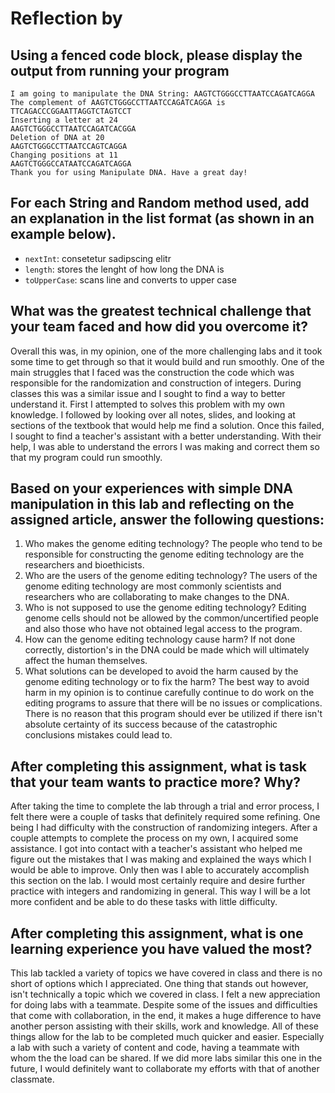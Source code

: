 # Reflection by 

## Using a fenced code block, please display the output from running your program

```Thu Oct 10 04:13:22 GMT 2019
I am going to manipulate the DNA String: AAGTCTGGGCCTTAATCCAGATCAGGA
The complement of AAGTCTGGGCCTTAATCCAGATCAGGA is TTCAGACCCGGAATTAGGTCTAGTCCT
Inserting a letter at 24
AAGTCTGGGCCTTAATCCAGATCACGGA
Deletion of DNA at 20
AAGTCTGGGCCTTAATCCAGTCAGGA
Changing positions at 11
AAGTCTGGGCCATAATCCAGATCAGGA
Thank you for using Manipulate DNA. Have a great day!
```

## For each String and Random method used, add an explanation in the list format (as shown in an example below).

- `nextInt`: consetetur sadipscing elitr
- `length`: stores the lenght of how long the DNA is
- `toUpperCase`: scans line and converts to upper case


## What was the greatest technical challenge that your team faced and how did you overcome it?
Overall this was, in my opinion, one of the more challenging labs and it took some time to get through so that it would build and run smoothly. One of the main struggles that I faced was the construction the code which was responsible for the randomization and construction of integers. During classes this was a similar issue and I sought to find a way to better understand it. First I attempted to solves this problem with my own knowledge. I followed by looking over all notes, slides, and looking at sections of the textbook that would help me find a solution. Once this failed, I sought to find a teacher's assistant with a better understanding. With their help, I was able to understand the errors I was making and correct them so that my program could run smoothly.

## Based on your experiences with simple DNA manipulation in this lab and reflecting on the assigned article, answer the following questions:

1. Who makes the genome editing technology?
The people who tend to be responsible for constructing the genome editing technology are the researchers and bioethicists.
2. Who are the users of the genome editing technology?
The users of the genome editing technology are most commonly scientists and researchers who are collaborating to make changes to the DNA.
3. Who is not supposed to use the genome editing technology?
Editing genome cells should not be allowed by the common/uncertified people and also those who have not obtained legal access to the program.
4. How can the genome editing technology cause harm?
If not done correctly, distortion's in the DNA could be made which will ultimately affect the human themselves.
5. What solutions can be developed to avoid the harm caused by the genome editing technology or to fix the harm?
The best way to avoid harm in my opinion is to continue carefully continue to do work on the editing programs to assure that there will be no issues or complications. There is no reason that this program should ever be utilized if there isn't absolute certainty of its success because of the catastrophic conclusions mistakes could lead to.

## After completing this assignment, what is task that your team wants to practice more? Why?
After taking the time to complete the lab through a trial and error process, I felt there were a couple of tasks that definitely required some refining. One being I had difficulty with the construction of randomizing integers. After a couple attempts to complete the process on my own, I acquired some assistance. I got into contact with a teacher's assistant who helped me figure out the mistakes that I was making and explained the ways which I would be able to improve. Only then was I able to accurately accomplish this section on the lab. I would most certainly require and desire further practice with integers and randomizing in general. This way I will be a lot more confident and be able to do these tasks with little difficulty.

## After completing this assignment, what is one learning experience you have valued the most?
This lab tackled a variety of topics we have covered in class and there is no short of options which I appreciated. One thing that stands out however, isn't technically a topic which we covered in class. I felt a new appreciation for doing labs with a teammate. Despite some of the issues and difficulties that come with collaboration, in the end, it makes a huge difference to have another person assisting with their skills, work and knowledge. All of these things allow for the lab to be completed much quicker and easier. Especially a lab with such a variety of content and code, having a teammate with whom the the load can be shared. If we did more labs similar this one in the future, I would definitely want to collaborate my efforts with that of another classmate.
